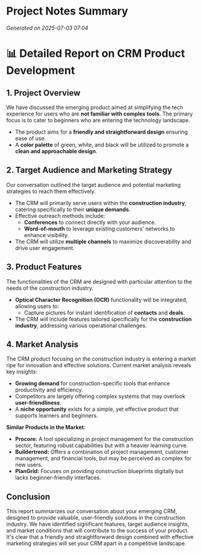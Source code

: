 # Project Notes Summary

*Generated on 2025-07-03 07:04*

# 📊 Detailed Report on CRM Product Development

## **1. Project Overview**
We have discussed the emerging product aimed at simplifying the tech experience for users who are **not familiar with complex tools**. The primary focus is to cater to beginners who are entering the technology landscape.

- The product aims for a **friendly and straightforward design** ensuring ease of use.
- A **color palette** of green, white, and black will be utilized to promote a **clean and approachable design**.

## **2. Target Audience and Marketing Strategy**
Our conversation outlined the target audience and potential marketing strategies to reach them effectively.

- The CRM will primarily serve users within the **construction industry**, catering specifically to their **unique demands**.
- Effective outreach methods include:
  - **Conferences** to connect directly with your audience.
  - **Word-of-mouth** to leverage existing customers’ networks to enhance visibility.
- The CRM will utilize **multiple channels** to maximize discoverability and drive user engagement.

## **3. Product Features**
The functionalities of the CRM are designed with particular attention to the needs of the construction industry.

- **Optical Character Recognition (OCR)** functionality will be integrated, allowing users to:
  - Capture pictures for instant identification of **contacts** and **deals**.
- The CRM will include features tailored specifically for the **construction industry**, addressing various operational challenges.

## **4. Market Analysis**
The CRM product focusing on the construction industry is entering a market ripe for innovation and effective solutions. Current market analysis reveals key insights:

- **Growing demand** for construction-specific tools that enhance productivity and efficiency.
- Competitors are largely offering complex systems that may overlook **user-friendliness**. 
- A **niche opportunity** exists for a simple, yet effective product that supports learners and beginners.

**Similar Products in the Market:**
- **Procore:** A tool specializing in project management for the construction sector, featuring robust capabilities but with a heavier learning curve.
- **Buildertrend:** Offers a combination of project management, customer management, and financial tools, but may be perceived as complex for new users.
- **PlanGrid:** Focuses on providing construction blueprints digitally but lacks beginner-friendly interfaces.

## **Conclusion**
This report summarizes our conversation about your emerging CRM, designed to provide valuable, user-friendly solutions in the construction industry. We have identified significant features, target audience insights, and market conditions that will contribute to the success of your product. It's clear that a friendly and straightforward design combined with effective marketing strategies will set your CRM apart in a competitive landscape.